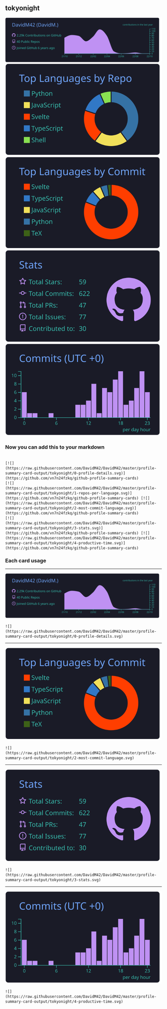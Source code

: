 ## tokyonight

[![](./0-profile-details.svg)](https://github.com/vn7n24fzkq/github-profile-summary-cards)
[![](./1-repos-per-language.svg)](https://github.com/vn7n24fzkq/github-profile-summary-cards) [![](./2-most-commit-language.svg)](https://github.com/vn7n24fzkq/github-profile-summary-cards)
[![](./3-stats.svg)](https://github.com/vn7n24fzkq/github-profile-summary-cards) [![](./4-productive-time.svg)](https://github.com/vn7n24fzkq/github-profile-summary-cards)
### Now you can add this to your markdown
```

[![](https://raw.githubusercontent.com/DavidM42/DavidM42/master/profile-summary-card-output/tokyonight/0-profile-details.svg)](https://github.com/vn7n24fzkq/github-profile-summary-cards)
[![](https://raw.githubusercontent.com/DavidM42/DavidM42/master/profile-summary-card-output/tokyonight/1-repos-per-language.svg)](https://github.com/vn7n24fzkq/github-profile-summary-cards) [![](https://raw.githubusercontent.com/DavidM42/DavidM42/master/profile-summary-card-output/tokyonight/2-most-commit-language.svg)](https://github.com/vn7n24fzkq/github-profile-summary-cards)
[![](https://raw.githubusercontent.com/DavidM42/DavidM42/master/profile-summary-card-output/tokyonight/3-stats.svg)](https://github.com/vn7n24fzkq/github-profile-summary-cards) [![](https://raw.githubusercontent.com/DavidM42/DavidM42/master/profile-summary-card-output/tokyonight/4-productive-time.svg)](https://github.com/vn7n24fzkq/github-profile-summary-cards)

```

### Each card usage
---

![](./0-profile-details.svg)

```
![](https://raw.githubusercontent.com/DavidM42/DavidM42/master/profile-summary-card-output/tokyonight/0-profile-details.svg)
```

    

---

![](./2-most-commit-language.svg)

```
![](https://raw.githubusercontent.com/DavidM42/DavidM42/master/profile-summary-card-output/tokyonight/2-most-commit-language.svg)
```

    

---

![](./3-stats.svg)

```
![](https://raw.githubusercontent.com/DavidM42/DavidM42/master/profile-summary-card-output/tokyonight/3-stats.svg)
```

    

---

![](./4-productive-time.svg)

```
![](https://raw.githubusercontent.com/DavidM42/DavidM42/master/profile-summary-card-output/tokyonight/4-productive-time.svg)
```

    
